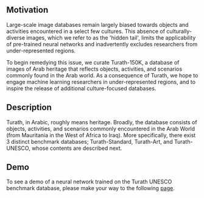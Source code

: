 ## Motivation

Large-scale image databases remain largely biased towards objects and activities encountered in a select few cultures. This absence of culturally-diverse images, which we refer to as the 'hidden tail', limits the applicability of pre-trained neural networks and inadvertently excludes researchers from under-represented regions. 

To begin remedying this issue, we curate Turath-150K, a database of images of Arab heritage that reflects objects, activities, and scenarios commonly found in the Arab world. As a consequence of Turath, we hope to engage machine learning researchers in under-represented regions, and to inspire the release of additional culture-focused databases. 

## Description

Turath, in Arabic, roughly means heritage. Broadly, the database consists of objects, activities, and scenarios 
commonly encountered in the Arab World (from Mauritania in the West of Africa to Iraq). More specifically, there 
exist 3 distinct benchmark databases; Turath-Standard, Turath-Art, and Turath-UNESCO, whose contents are described
next. 

## Demo

To see a demo of a neural network trained on the Turath UNESCO benchmark database, please make your way
to the following [page](https://danikiyasseh.github.io/Turath/demo/).
